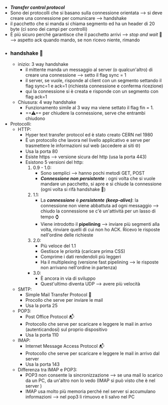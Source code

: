 - ***Transfer control protocol***
- Sono dei protocolli che si basano sulla connessione orientata --> si deve creare una connessione per comunicare --> handshake 
- il pacchetto che si manda si chiama segmento ed ha un header di 20 byte (ci sono dei campi per controlli)
- È più sicuro perché garantisce che il pacchetto arrivi --> *stop and wait* 🛑 --> aspetto ack quando mando, se non ricevo niente, rimando 
- ### handshake 🤝
	- inizio: 3 way handshake 
		- il mittente manda un messaggio al server (o qualcun'altro) di creare una connessione --> setto il flag sync = 1
		- il server, se vuole, risponde al client con un segmento settando il flag sync=1 e ack=1 (richiesta connessione e conferma ricezione)
		- qui la connessione si è creata e risponde con un segmento con flag ack=1 
	- Chiusura: 4 way handshake 
		- Funzionamento simile al 3 way ma viene settato il flag fin = 1. 
		- ==⚠== per chiudere la connessione, serve che entrambi chiudono 
- Protocolli: 
	- HTTP:
		- Hyper text transfer protocol ed è stato creato CERN nel 1980
		- È un protocollo che lavora nel livello applicativo e serve per trasmettere le informazioni sul web (accedere ai siti 🌐)
		- Usa la porta 80 
		- Esiste https --> versione sicura del http (usa la porta 443)
		- Esistono 5 versioni del http:
			1. 0.9 - 1.0:
				- Sono semplici --> hanno pochi metodi GET, POST
				- ***Connessione non*** ***persistente*** : ogni volta che si vuole mandare un pacchetto, si apre e si chiude la connessione (ogni volta si rifà handshake 🤝)
			2. 1.1: 
				- La ***connessione***  è ***persistente*** ***(keep-alive)***: la connessione non viene abbattuta ad ogni messaggio --> chiudo la connessione se c'è un'attività per un lasso di tempo ⌚
				- Viene introdotto il **pipelining** --> inviare più segmenti alla volta, rinviare quelli di cui non ho ACK. Ricevo le risposte nell'ordine delle richieste 
			2. 2.0:
				- Più veloce del 1.1
				- Gestisce le priorità (caricare prima CSS)
				- Comprime i dati rendendoli più leggeri 
				- Ha il multiplexing (versione fast pipelining   --> le risposte non arrivano nell'ordine in partenza)
			- 3.0:
				- È ancora in via di sviluppo 
				- Quest'ultimo diventa UDP  --> avere più velocità 
	- SMTP: 
		- Simple Mail Transfer Protocol 📨
		- Procollo che serve per inviare le mail 
		- Usa la porta 25
	- POP3:
		- Post Office Protocol 📬
		- Protocollo che serve per scaricare e leggere le mail in arrivo (autenticandosi) sul proprio dispositivo 
		- Usa la porta 110
	- IMAP:
		- Internet Message Access Protocol 📬 
		- Protocollo che serve per scaricare e leggere le mail in arrivo dal server 
		- Usa la porta 143
	- Differenza tra IMAP e POP3: 
		- POP3 non consente la sincronizzazione --> se una mail lo scarico da un PC, da un'altro non lo vedo (IMAP si può visto che è nel server )
		- IMAP usa molto più memoria perché nel server si accumulano informazioni --> nel pop3 li rimuovo e li salvo nel PC 

